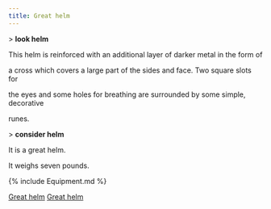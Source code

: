 ```yaml
---
title: Great helm
---
```


\> **look helm**

This helm is reinforced with an additional layer of darker metal in the
form of

a cross which covers a large part of the sides and face. Two square
slots for

the eyes and some holes for breathing are surrounded by some simple,
decorative

runes.

\> **consider helm**

It is a great helm.

It weighs seven pounds.

{% include Equipment.md %}

[Great helm](Category:_Metal_equipment "wikilink") [Great
helm](Category:_Head_items "wikilink")